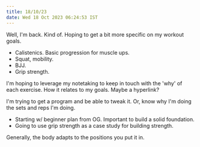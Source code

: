 ```yaml
---
title: 18/10/23
date: Wed 18 Oct 2023 06:24:53 IST
---
```


Well, I'm back. Kind of. Hoping to get a bit more specific on my workout goals.
* Calistenics. Basic progression for muscle ups.
* Squat, mobility.
* BJJ.
* Grip strength.

I'm hoping to leverage my notetaking to keep in touch with the 'why' of each exercise. How it relates to my goals. Maybe
a hyperlink?

I'm trying to get a program and be able to tweak it. Or, know why I'm doing the sets and reps I'm doing.

* Starting w/ beginner plan from OG. Important to build a solid foundation.
* Going to use grip strength as a case study for building strength. 

Generally, the body adapts to the positions you put it in.
